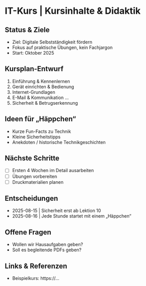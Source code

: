 # IT-Kurs | Kursinhalte & Didaktik

## Status & Ziele
- Ziel: Digitale Selbstständigkeit fördern
- Fokus auf praktische Übungen, kein Fachjargon
- Start: Oktober 2025

## Kursplan-Entwurf
1. Einführung & Kennenlernen
2. Gerät einrichten & Bedienung
3. Internet-Grundlagen
4. E-Mail & Kommunikation
...
16. Sicherheit & Betrugserkennung

## Ideen für „Häppchen“
- Kurze Fun-Facts zu Technik
- Kleine Sicherheitstipps
- Anekdoten / historische Technikgeschichten

## Nächste Schritte
- [ ] Ersten 4 Wochen im Detail ausarbeiten
- [ ] Übungen vorbereiten
- [ ] Druckmaterialien planen

## Entscheidungen
- 2025-08-15 | Sicherheit erst ab Lektion 10
- 2025-08-16 | Jede Stunde startet mit einem „Häppchen“

## Offene Fragen
- Wollen wir Hausaufgaben geben?
- Soll es begleitende PDFs geben?

## Links & Referenzen
- Beispielkurs: https://...